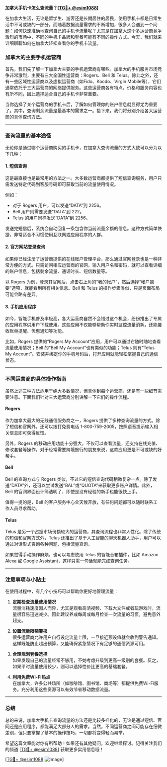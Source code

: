 **加拿大手机卡怎么查流量？[[TG💪+ @esim1088](https://t.me/s/esim1088)]**

在加拿大生活，无论是留学生、游客还是长期居住的居民，使用手机卡都是日常生活中不可或缺的一部分。而随着数据流量需求的不断增加，很多人会遇到一个问题：如何快速准确地查询自己的手机卡流量呢？尤其是在加拿大这个多运营商竞争激烈的市场中，不同的手机卡品牌和套餐可能有不同的操作方式。今天，我们就来详细聊聊如何在加拿大轻松查看你的手机卡流量。

### 加拿大的主要手机运营商

首先，我们先了解一下加拿大主要的手机运营商有哪些。加拿大的手机服务市场竞争非常激烈，主要有三大全国性运营商：Rogers、Bell 和 Telus。除此之外，还有一些区域性运营商以及虚拟运营商（如Fido、Koodo、Virgin Mobile等），它们通常依托于三大运营商的网络提供服务。这些运营商各有特点，价格和服务内容也有所不同，因此选择适合自己的手机卡非常重要。

当你选择了某个运营商的手机卡后，了解如何管理你的账户信息就显得尤为重要了。其中，查询剩余流量是最基本的需求之一。接下来，我们将分别介绍各大运营商的具体查询方法。

---

### 查询流量的基本途径

无论你是通过哪个运营商购买的手机卡，在加拿大查询流量的方式大致可以分为以下几种：

#### 1. **短信查询**
这是最直接也是最常用的方法之一。大多数运营商都提供了短信查询服务，用户只需发送特定代码到客服号码即可获取当前的流量使用情况。

例如：
- 对于 Rogers 用户，可以发送“DATA”到 2256。
- Bell 用户则需要发送“DATA”到 222。
- Telus 的用户同样发送“DATA”到 2256。

发送完短信后，系统会自动回复一条包含你当前流量余额的信息。这种方式简单快捷，非常适合不习惯使用互联网或应用程序的人群。

#### 2. **官方网站登录查询**
如果你已经注册了运营商提供的在线账户管理平台，那么通过官网登录也是一种非常方便的方式。只需访问相应运营商的官网，输入用户名和密码，就可以查看详细的账户信息，包括剩余流量、通话时长、短信数量等。

以 Rogers 为例，登录其官网后，点击右上角的“我的帐户”，然后选择“帐户摘要”选项，就能看到所有相关信息。Bell 和 Telus 的操作步骤类似，只是页面布局可能会略有差异。

#### 3. **手机应用程序**
如今，智能手机普及率极高，各大运营商自然不会错过这个机会，纷纷推出了专属的应用程序供用户下载使用。这些应用不仅能够帮助你实时监控流量消耗，还能接收账单提醒、优惠通知等功能。

比如，Rogers 提供的“Rogers My Account”应用，用户可以通过它随时随地查看流量使用情况；Bell 的“Bell My Account”也有类似的功能；Telus 则有“Telus My Account”。安装并绑定你的手机号码后，打开应用就能轻松掌握自己的通信状态。

---

### 不同运营商的具体操作指南

虽然上述三种方法适用于绝大多数情况，但具体到每个运营商，还是有一些细节需要注意。下面我们针对三大运营商分别讲解一下它们的操作流程。

#### Rogers
作为加拿大最大的无线通信服务商之一，Rogers 提供了多种查询流量的方式。除了短信和官网外，还可以拨打免费电话 1-800-759-2005，按照语音提示输入相关信息即可获得反馈。

另外，Rogers 的移动应用功能十分强大，不仅可以查看流量，还支持在线充值、修改套餐等操作。对于经常需要跨境旅行的朋友来说，这款应用更是不可或缺的好帮手。

#### Bell
Bell 的查询方式与 Rogers 类似，不过它的短信查询代码稍微复杂一点。除了发送“DATA”外，还可以尝试发送“BAL”或“QUOTA”来获取更多账户详情。此外，Bell 的官网界面设计简洁明了，即使是没有经验的新手也能很快上手。

值得一提的是，Bell 的客户服务中心全天候开放，有任何问题都可以随时联系工作人员寻求帮助。

#### Telus
Telus 是另一个占据市场份额较大的运营商，其查询流程也非常人性化。除了传统的短信和官网方式外，Telus 还推出了基于人工智能的聊天机器人助手，用户可以通过对话形式咨询各种问题，包括流量查询。

如果觉得手动操作麻烦，也可以考虑使用 Telus 的智能音箱插件，比如 Amazon Alexa 或 Google Assistant，这样只需一句话就能完成查询任务。

---

### 注意事项与小贴士

在使用过程中，有几个小技巧可以帮助你更好地管理流量：

1. **定期检查流量使用情况**  
   流量消耗速度因人而异，尤其是观看高清视频、下载大文件或者玩游戏时，流量很容易迅速减少。因此建议养成每周或每月检查一次流量的习惯，避免意外超支。

2. **设置流量限额警报**  
   很多运营商允许用户自行设定流量上限，一旦接近预设值就会收到警告通知。这样既能防止超出预算，又能确保紧急情况下有足够的通信资源可用。

3. **合理规划套餐选择**  
   如果发现自己的流量经常不够用，不妨考虑升级到更高一级别的套餐。反之，如果平时流量使用较少，则可以选择性价比更高的基础套餐。

4. **利用免费Wi-Fi热点**  
   在加拿大，许多公共场所（如咖啡馆、图书馆、商场等）都提供免费Wi-Fi服务。充分利用这些资源可以有效节省移动数据流量。

---

### 总结

总的来说，加拿大手机卡查询流量的方法还是比较多样化的，无论是通过短信、官网还是应用程序，都能满足大部分人的需求。当然，不同运营商之间可能存在细微差别，但只要掌握了基本的操作技巧，一切都将变得轻而易举。

希望这篇文章能对你有所帮助！如果还有其他疑问，欢迎继续探讨。记得关注我们的频道 [[TG💪+ @esim1088](https://t.me/s/esim1088)] 获取更多实用信息哦！

[[TG💪+ @esim1088](https://t.me/s/esim1088) ![Image](https://i.postimg.cc/4NQfJmqS/Snipaste-2025-05-13-00-14-12.png)]